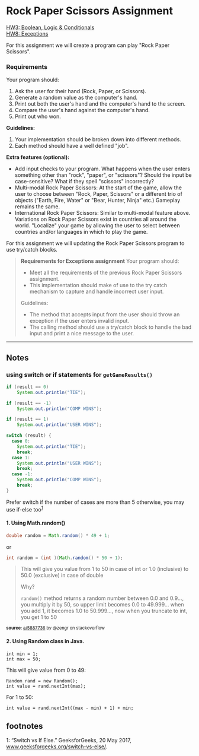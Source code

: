 # Rock Paper Scissors Assignment

[HW3: Boolean, Logic & Conditionals](src/main.java)  
[HW8: Exceptions](src/Exceptions)

For this assignment we will create a program can play "Rock Paper Scissors".

### Requirements

Your program should:

1.  Ask the user for their hand (Rock, Paper, or Scissors).
2.  Generate a random value as the computer's hand.
3.  Print out both the user's hand and the computer's hand to the screen.
4.  Compare the user's hand against the computer's hand.
5.  Print out who won.

**Guidelines:**

1.  Your implementation should be broken down into different methods.
2.  Each method should have a well defined "job".

**Extra features (optional):**

-   Add input checks to your program. What happens when the user enters something other than "rock", "paper", or "scissors"? Should the input be case-sensitive? What if they spell "scissors" incorrectly?
-   Multi-modal Rock Paper Scissors: At the start of the game, allow the user to choose between "Rock, Paper, Scissors" or a different trio of objects ("Earth, Fire, Water" or "Bear, Hunter, Ninja" etc.) Gameplay remains the same.
-   International Rock Paper Scissors: Similar to multi-modal feature above. Variations on Rock Paper Scissors exist in countries all around the world. "Localize" your game by allowing the user to select between countries and/or languages in which to play the game.

For this assignment we will updating the Rock Paper Scissors program to use try/catch blocks.

> **Requirements for Exceptions assignment**
> Your program should:
>
> * Meet all the requirements of the previous Rock Paper Scissors assignment.
> * This implementation should make of use to the try catch mechanism to capture and handle incorrect user input.
> 
> Guidelines:
>
>* The method that accepts input from the user should throw an exception if the user enters invalid input.
> * The calling method should use a try/catch block to handle the bad input and print a nice message to the user.

---

## Notes

### using switch or if statements for `getGameResults()`

```java
if (result == 0)
	System.out.println("TIE");

if (result == -1)
	System.out.println("COMP WINS");

if (result == 1)
	System.out.println("USER WINS");
```
```java   
switch (result) {
  case 0:
    System.out.println("TIE");
    break;
  case 1:
    System.out.println("USER WINS");
    break;
  case -1:
    System.out.println("COMP WINS");
    break;
}
 ```

Prefer switch if the number of cases are more than 5 otherwise, you may use if-else too<sup>[1](#switch-vs-if)</sup>


#### 1. Using Math.random()
```java
double random = Math.random() * 49 + 1;
```
or
```java
int random = (int )(Math.random() * 50 + 1);
```
> This will give you value from 1 to 50 in case of int or 1.0 (inclusive) to 50.0 (exclusive) in case of double
> 
> Why?
>
> `random()` method returns a random number between 0.0 and 0.9..., you multiply it by 50, so upper limit becomes 0.0 to 49.999... when you add 1, it becomes 1.0 to 50.999..., now when you truncate to int, you get 1 to 50

<small>

**source**: [a/5887736](https://stackoverflow.com/a/5887736) by @zengr on stackoverflow

</small>

#### 2. Using Random class in Java.

	int min = 1;
	int max = 50;

This will give value from 0 to 49:

	Random rand = new Random(); 
	int value = rand.nextInt(max); 


For 1 to 50: 

	int value = rand.nextInt((max - min) + 1) + min;



## footnotes

<a id="switch-vs-if">1</a>: “Switch vs If Else.” GeeksforGeeks, 20 May 2017, www.geeksforgeeks.org/switch-vs-else/.